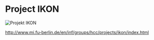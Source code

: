 # Project IKON

![Projekt IKON](http://www.mi.fu-berlin.de/en/inf/groups/hcc/projects/ikon/HCC_IKON-Project-Ger.png?width=930 "Projektgrafik")

http://www.mi.fu-berlin.de/en/inf/groups/hcc/projects/ikon/index.html
